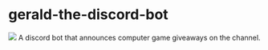 # gerald-the-discord-bot
![](https://github.com/SparrowBrain/gerald-the-discord-bot/workflows/Continuous%20Integration/badge.svg)
A discord bot that announces computer game giveaways on the channel.
